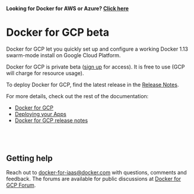<!--[metadata]>
+++
title = "Docker for GCP"
description = "Docker for GCP"
keywords = ["iaas, gcp"]
[menu.main]
identifier="docs"
name = "Getting Started"
weight="1"
+++
<![end-metadata]-->

#### Looking for Docker for AWS or Azure? [Click here](https://docs.docker.com/engine/installation/)

# Docker for GCP beta

Docker for GCP let you quickly set up and configure a working Docker 1.13
swarm-mode install on Google Cloud Platform.

Docker for GCP is private beta ([sign up] for access). It is free to use
(GCP will charge for resource usage).

To deploy Docker for GCP, find the latest release in the [Release Notes].

For more details, check out the rest of the documentation:

 * [Docker for GCP](gcp/index.md)
 * [Deploying your Apps](deploy.md)
 * [Docker for GCP release notes](gcp/release-notes.md)

<p style="margin-bottom:50px">&nbsp;</p>

## Getting help

Reach out to <docker-for-iaas@docker.com> with questions, comments and feedback.
The forums are available for public discussions at [Docker for GCP Forum].

 [sign up]: https://beta.docker.com/gcp
 [Release Notes]: gcp/release-notes.md
 [Docker for GCP Forum]: https://forums.docker.com/c/docker-for-gcp
